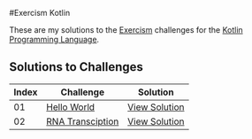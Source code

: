 #Exercism Kotlin

These are my solutions to the [Exercism](http://exercism.io) challenges for the [Kotlin Programming Language](https://kotlinlang.org).

## Solutions to Challenges

Index     | Challenge                    | Solution           
----------| -----------------------------| ------------------ 
01        | [Hello World][1]             | [View Solution][2] 
02        | [RNA Transciption][3]        | [View Solution][4] 

[1]: (http://exercism.io/exercises/kotlin/hello-world/readme)
[2]: (http://exercism.io/submissions/01de5be8843749f2a754cf4b294d9c96)
[3]: (http://exercism.io/exercises/kotlin/rna-transcription/readme)
[4]: (http://exercism.io/submissions/5994c258d6724040835c4da8ec6350f2)

